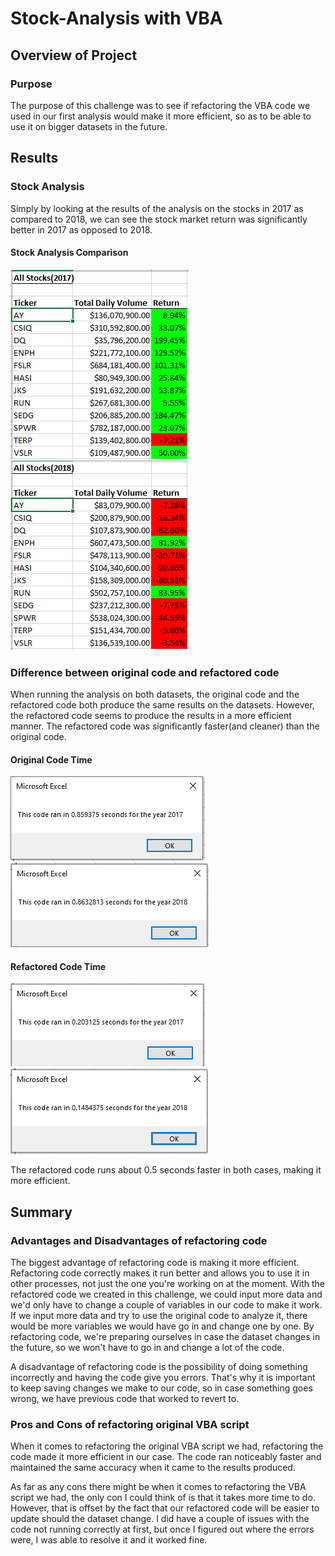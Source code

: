 # Stock-Analysis with VBA
## Overview of Project
### Purpose
The purpose of this challenge was to see if refactoring the VBA code we used in our first analysis would make it more efficient, so as to be able to use it on bigger datasets in the future.

## Results
### Stock Analysis
Simply by looking at the results of the analysis on the stocks in 2017 as compared to 2018, we can see the stock market return was significantly better in 2017 as opposed to 2018.

#### Stock Analysis Comparison
![Stock Analysis 2017](https://github.com/jlozano1990/stock-analysis/blob/main/stock%20analysis%202017.PNG)
![Stock Analysis 2018](https://github.com/jlozano1990/stock-analysis/blob/main/stock%20analysis%202018.PNG)

### Difference between original code and refactored code
When running the analysis on both datasets, the original code and the refactored code both produce the same results on the datasets. However, the refactored code seems to produce the results in a  more efficient manner. The refactored code was significantly faster(and cleaner) than the original code.

#### Original Code Time
![Original Code](https://github.com/jlozano1990/stock-analysis/blob/main/All_stocks_analysis_2017.PNG)
![Original Code](https://github.com/jlozano1990/stock-analysis/blob/main/All_stocks_analysis_2018.PNG)

#### Refactored Code Time
![Refactored Code](https://github.com/jlozano1990/stock-analysis/blob/main/VBA_Challenge_2017.PNG)
![Refactored Code](https://github.com/jlozano1990/stock-analysis/blob/main/VBA_Challenge_2018.PNG)

The refactored code runs about 0.5 seconds faster in both cases, making it more efficient.

## Summary
### Advantages and Disadvantages of refactoring code
The biggest advantage of refactoring code is making it more efficient. Refactoring code correctly makes it run better and allows you to use it in other processes, not just the one you're working on at the moment. With the refactored code we created in this challenge, we could input more data and we'd only have to change a couple of variables in our code to make it work. If we input more data and try to use the original code to analyze it, there would be more variables we would have go in and change one by one. By refactoring code, we're preparing ourselves in case the dataset changes in the future, so we won't have to go in and change a lot of the code.

A disadvantage of refactoring code is the possibility of doing something incorrectly and having the code give you errors. That's why it is important to keep saving changes we make to our code, so in case something goes wrong, we have previous code that worked to revert to.

### Pros and Cons of refactoring original VBA script
When it comes to refactoring the original VBA script we had, refactoring the code made it more efficient in our case. The code ran noticeably faster and maintained the same accuracy when it came to the results produced.

As far as any cons there might be when it comes to refactoring the VBA script we had, the only con I could think of is that it takes more time to do. However, that is offset by the fact that our refactored code will be easier to update should the dataset change. I did have a couple of issues with the code not running correctly at first, but once I figured out where the errors were, I was able to resolve it and it worked fine.
